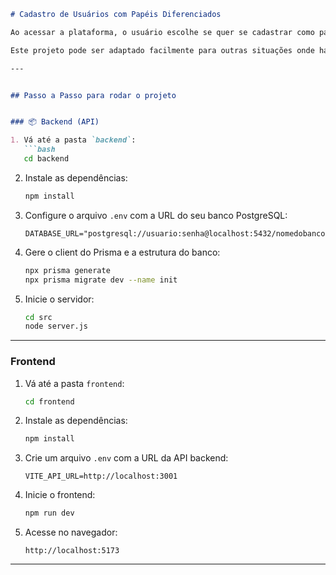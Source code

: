 ```markdown
# Cadastro de Usuários com Papéis Diferenciados

Ao acessar a plataforma, o usuário escolhe se quer se cadastrar como paciente ou como profissional. Cada tipo de perfil tem seu próprio conjunto de campos obrigatórios. Após o envio do formulário, os dados são validados e armazenados no banco, respeitando as regras de modelagem.

Este projeto pode ser adaptado facilmente para outras situações onde há diferentes papéis (como aluno/professor, cliente/empresa, etc.), com estruturas e formulários distintos para cada um.

---


## Passo a Passo para rodar o projeto


### 📦 Backend (API)

1. Vá até a pasta `backend`:
   ```bash
   cd backend
   ```

2. Instale as dependências:
   ```bash
   npm install
   ```

3. Configure o arquivo `.env` com a URL do seu banco PostgreSQL:
   ```env
   DATABASE_URL="postgresql://usuario:senha@localhost:5432/nomedobanco"
   ```

4. Gere o client do Prisma e a estrutura do banco:
   ```bash
   npx prisma generate
   npx prisma migrate dev --name init
   ```

5. Inicie o servidor:
   ```bash
   cd src
   node server.js
   ```

---

### Frontend 

1. Vá até a pasta `frontend`:
   ```bash
   cd frontend
   ```

2. Instale as dependências:
   ```bash
   npm install
   ```

3. Crie um arquivo `.env` com a URL da API backend:
   ```env
   VITE_API_URL=http://localhost:3001
   ```

4. Inicie o frontend:
   ```bash
   npm run dev
   ```

5. Acesse no navegador:
   ```
   http://localhost:5173
   ```

---